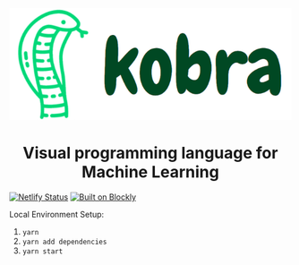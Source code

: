 <p align="center">
  <img width="3.0813253012*2.5" height="200" src="old/src/assets/readme_logo.png">
  <h1 align="center">Visual programming language for Machine Learning</h1>
</p>

[![Netlify Status](https://api.netlify.com/api/v1/badges/e4c1240b-6c4c-46ba-85b5-c5f61d4354e7/deploy-status)](https://app.netlify.com/sites/kobra/deploys)
[![Built on Blockly](https://tinyurl.com/built-on-blockly)](https://github.com/google/blockly)

Local Environment Setup:
1. `yarn`
2. `yarn add dependencies`
3. `yarn start`
